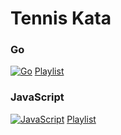 # Tennis Kata

### Go
[![Go](http://img.youtube.com/vi/6Z6BqXg2FIE/0.jpg)](http://www.youtube.com/watch?v=6Z6BqXg2FIE "TDD Tennis Kata in Go with GoLand")
[Playlist](https://youtube.com/playlist?list=PLrJYGjv_0MbsLqTbk6rB8JzdFR1DZwN2v&si=kmn3d4SLvI74VOG_)

### JavaScript
[![JavaScript](http://img.youtube.com/vi/jNrW7Y3WKT8/0.jpg)](http://www.youtube.com/watch?v=jNrW7Y3WKT8 "TDD Tennis Kata in JavaScript with WebStorm")
[Playlist](https://youtube.com/playlist?list=PLrJYGjv_0Mbsz6aAsJ5SDdHAqdL3A__2R&si=34rCcS5tT0zkTan3)

